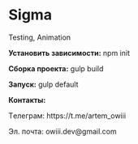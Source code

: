 # Sigma
Testing, Animation

<p><b>Установить зависимости:</b> npm init</p>
<p><b>Сборка проекта:</b> gulp build</p>
<p><b>Запуск:</b> gulp default</p>

<p><b>Контакты:</b></p>
<p>Tелеграм: https://t.me/artem_owiii</p>
<p>Эл. почта: owiii.dev@gmail.com</p>

